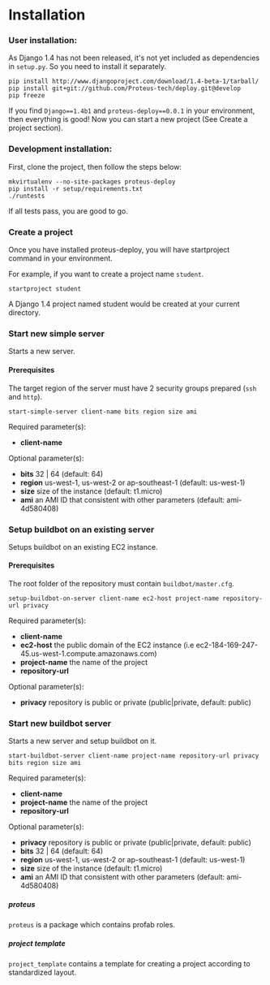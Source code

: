 # Installation
### User installation:

As Django 1.4 has not been released, it's not yet included as dependencies in `setup.py`. So you need to install it separately.

    pip install http://www.djangoproject.com/download/1.4-beta-1/tarball/
    pip install git+git://github.com/Proteus-tech/deploy.git@develop
    pip freeze

If you find `Django==1.4b1` and `proteus-deploy==0.0.1` in your environment, then everything is good! Now you can start a new project (See Create a project section).

### Development installation:

First, clone the project, then follow the steps below:

    mkvirtualenv --no-site-packages proteus-deploy
    pip install -r setup/requirements.txt
    ./runtests

If all tests pass, you are good to go.

### Create a project
Once you have installed proteus-deploy, you will have startproject command in your environment.

For example, if you want to create a project name `student`.

    startproject student

A Django 1.4 project named student would be created at your current directory.

### Start new simple server
Starts a new server.

#### Prerequisites
The target region of the server must have 2 security groups prepared (`ssh` and `http`).

    start-simple-server client-name bits region size ami

Required parameter(s):

- **client-name**

Optional parameter(s):

- **bits** 32 | 64 (default: 64)
- **region** us-west-1, us-west-2 or ap-southeast-1 (default: us-west-1)
- **size** size of the instance (default: t1.micro)
- **ami** an AMI ID that consistent with other parameters (default: ami-4d580408)

### Setup buildbot on an existing server
Setups buildbot on an existing EC2 instance.

#### Prerequisites
The root folder of the repository must contain `buildbot/master.cfg`.

    setup-buildbot-on-server client-name ec2-host project-name repository-url privacy

Required parameter(s):

- **client-name**
- **ec2-host** the public domain of the EC2 instance (i.e ec2-184-169-247-45.us-west-1.compute.amazonaws.com)
- **project-name** the name of the project
- **repository-url**

Optional parameter(s):

- **privacy** repository is public or private (public|private, default: public)

### Start new buildbot server
Starts a new server and setup buildbot on it.

    start-buildbot-server client-name project-name repository-url privacy bits region size ami

Required parameter(s):

- **client-name**
- **project-name** the name of the project
- **repository-url**

Optional parameter(s):

- **privacy** repository is public or private (public|private, default: public)
- **bits** 32 | 64 (default: 64)
- **region** us-west-1, us-west-2 or ap-southeast-1 (default: us-west-1)
- **size** size of the instance (default: t1.micro)
- **ami** an AMI ID that consistent with other parameters (default: ami-4d580408)

##### proteus
`proteus` is a package which contains profab roles.

##### project template
`project_template` contains a template for creating a project according to standardized layout.
